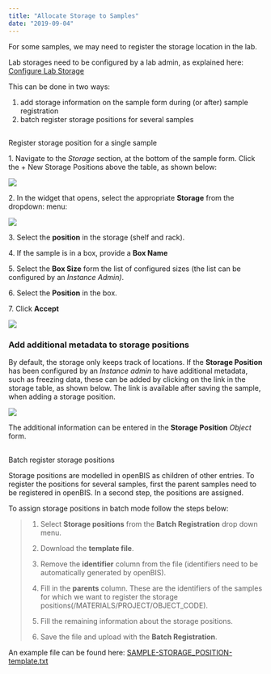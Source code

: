 ```yaml
---
title: "Allocate Storage to Samples"
date: "2019-09-04"
---
```


  
For some samples, we may need to register the storage location in the lab.

Lab storages need to be configured by a lab admin, as explained here: [Configure Lab Storage](https://openbis.ch/index.php/docs/admin-documentation-openbis-19-06-4/customise-inventory-of-materials-and-samples/configure-lab-storage/)

  
This can be done in two ways:

1. add storage information on the sample form during (or after) sample registration
2. batch register storage positions for several samples  
      
    

##   
Register storage position for a single sample

1\. Navigate to the _Storage_ section, at the bottom of the sample form. Click the + New Storage Positions above the table, as shown below:

![](https://openbis.ch/wp-content/uploads/2019/09/Screenshot-2020-03-09-at-14.16.53.png)

  
2\. In the widget that opens, select the appropriate **Storage** from the dropdown: menu:

![](https://openbis.ch/wp-content/uploads/2018/08/storage-selection-1024x202.png)

3\. Select the **position** in the storage (shelf and rack).

4\. If the sample is in a box, provide a **Box Name**

5\. Select the **Box Size** form the list of configured sizes (the list can be configured by an _Instance Admin)_.

6\. Select the **Position** in the box.

7\. Click **Accept**

![](https://openbis.ch/wp-content/uploads/2018/08/storage-assign-positions-1024x355.png)

### Add additional metadata to storage positions

  
By default, the storage only keeps track of locations. If the **Storage Position** has been configured by an _Instance admin_ to have additional metadata, such as freezing data, these can be added by clicking on the link in the storage table, as shown below. The link is available after saving the sample, when adding a storage position.

![](https://openbis.ch/wp-content/uploads/2018/08/storage-position-1-1024x193.png)

The additional information can be entered in the **Storage Position** _Object_ form.

##   
Batch register storage positions

  
Storage positions are modelled in openBIS as children of other entries. To register the positions for several samples, first the parent samples need to be registered in openBIS. In a second step, the positions are assigned.

To assign storage positions in batch mode follow the steps below:

> 1. Select **Storage positions** from the **Batch Registration** drop down menu.
> 2. Download the **template file**.
> 3. Remove the **identifier** column from the file (identifiers need to be automatically generated by openBIS).
> 4. Fill in the **parents** column. These are the identifiers of the samples for which we want to register the storage positions(/MATERIALS/PROJECT/OBJECT\_CODE).  
>     
> 5. Fill the remaining information about the storage positions.
> 6. Save the file and upload with the **Batch Registration**.

An example file can be found here: [SAMPLE-STORAGE\_POSITION-template.txt](https://wiki-bsse.ethz.ch/download/attachments/147412090/SAMPLE-STORAGE_POSITION-template.txt?version=1&modificationDate=1502441624183&api=v2)
